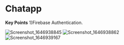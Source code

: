 # Chatapp

**Key Points**
1)Firebase Authentication.



![Screenshot_1646938845](https://user-images.githubusercontent.com/38549266/157736638-260bfbe6-993f-447d-956d-9a51485312ef.png)
![Screenshot_1646938862](https://user-images.githubusercontent.com/38549266/157736664-8de6b1fe-01d2-4b1b-bc0b-897a18c489df.png)
![Screenshot_1646939167](https://user-images.githubusercontent.com/38549266/157736701-efe28ec1-b3a1-4bfd-8f8b-d1b494be46ce.png)
